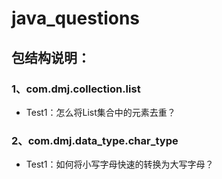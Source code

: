 # java_questions

## 包结构说明：

### 1、com.dmj.collection.list

* Test1：怎么将List集合中的元素去重？

### 2、com.dmj.data_type.char_type

* Test1：如何将小写字母快速的转换为大写字母？
